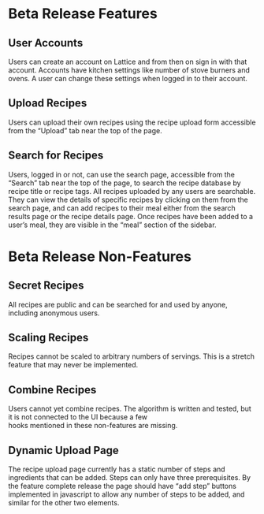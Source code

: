# Beta Release Features

## User Accounts

Users can create an account on Lattice and from then on sign in with that account. Accounts have kitchen settings like number of stove burners and ovens. A user can change these settings when logged in to their account.

## Upload Recipes

Users can upload their own recipes using the recipe upload form accessible from the “Upload” tab near the top of the page.

## Search for Recipes

Users, logged in or not, can use the search page, accessible from the “Search” tab near the top of the page, to search the recipe database by recipe title or recipe tags. All recipes uploaded by any users are searchable. They can view the details of specific recipes by clicking on them from the search page, and can add recipes to their meal either from the search results page or the recipe details page. Once recipes have been added to a user’s meal, they are visible in the “meal” section of the sidebar.

# Beta Release Non-Features

## Secret Recipes

All recipes are public and can be searched for and used by anyone, including anonymous users.

## Scaling Recipes

Recipes cannot be scaled to arbitrary numbers of servings. This is a stretch feature that may never be implemented.

## Combine Recipes

Users cannot yet combine recipes. The algorithm is written and tested, but it is not connected to the UI because a few  
hooks mentioned in these non-features are missing.

## Dynamic Upload Page

The recipe upload page currently has a static number of steps and ingredients that can be added. Steps can only have three prerequisites. By the feature complete release the page should have “add step” buttons implemented in javascript to allow any number of steps to be added, and similar for the other two elements.
